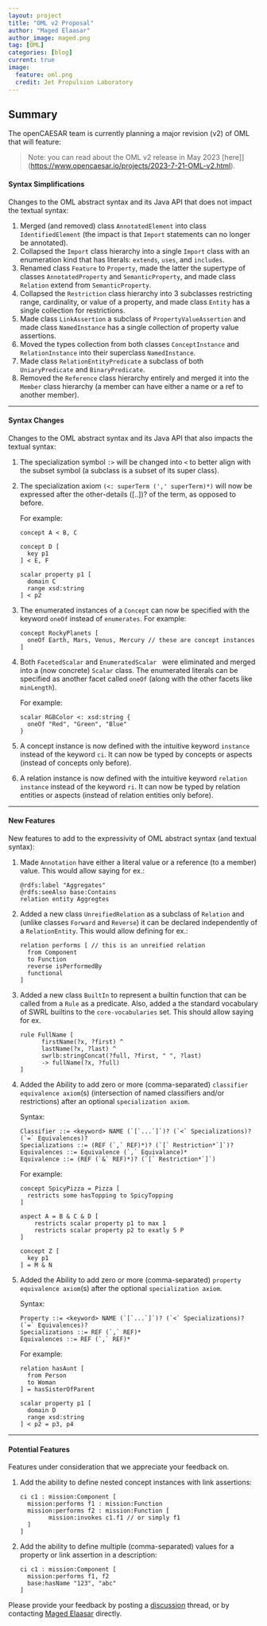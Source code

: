 ```yaml
---
layout: project
title: "OML v2 Proposal"
author: "Maged Elaasar"
author_image: maged.png
tag: [OML]
categories: [blog]
current: true
image:
  feature: oml.png
  credit: Jet Propulsion Laboratory
---
```


## Summary

The openCAESAR team is currently planning a major revision (v2) of OML that will feature:

>Note: you can read about the OML v2 release in May 2023 [here]](https://www.opencaesar.io/projects/2023-7-21-OML-v2.html).

#### Syntax Simplifications

Changes to the OML abstract syntax and its Java API that does not impact the textual syntax:

1. Merged (and removed) class `AnnotatedElement` into class `IdentifiedElement` (the impact is that `Import` statements can no longer be annotated).
1. Collapsed the `Import` class  hierarchy into a single `Import` class with an enumeration kind that has literals: `extends`, `uses`, and `includes`.
1. Renamed class `Feature` to `Property`, made the latter the supertype of classes `AnnotatedProperty` and `SemanticProperty`, and made class `Relation` extend from `SemanticProperty`.
1. Collapsed the `Restriction` class hierarchy into 3 subclasses restricting range, cardinality, or value of a property, and made class `Entity` has a single collection for restrictions.
1. Made class `LinkAssertion` a subclass of `PropertyValueAssertion` and made class `NamedInstance` has a single collection of property value assertions.
1. Moved the types collection from both classes `ConceptInstance` and `RelationInstance` into their superclass `NamedInstance`.
1. Made class `RelationEntityPredicate` a subclass of both `UniaryPredicate` and `BinaryPredicate`.
1. Removed the `Reference` class hierarchy entirely and merged it into the `Member` class hierarchy (a member can have either a name or a ref to another member).

---

#### Syntax Changes

Changes to the OML abstract syntax and its Java API that also impacts the textual syntax:


1. The specialization symbol `:>` will be changed into `<` to better align with the subset symbol (a subclass is a subset of its super class).

1. The specialization axiom `(<: superTerm (',' superTerm)*)` will now be expressed after the other-details ([..])? of the term, as opposed to before.

    For example:
    ```
    concept A < B, C

    concept D [
      key p1
    ] < E, F

    scalar property p1 [
      domain C
      range xsd:string
    ] < p2
    ```

1. The enumerated instances of a `Concept` can now be specified with the keyword `oneOf` instead of `enumerates`. For example:

    ```
    concept RockyPlanets [
      oneOf Earth, Mars, Venus, Mercury // these are concept instances
    ]
    ```

1. Both `FacetedScalar` and `EnumeratedScalar ` were eliminated and merged into a (now concrete) `Scalar` class. The enumerated literals can be specified as another facet called `oneOf` (along with the other facets like `minLength`). 

    For example:
    ```
    scalar RGBColor <: xsd:string {
      oneOf "Red", "Green", "Blue"
    }
    ```

1. A concept instance is now defined with the intuitive keyword `instance` instead of the keyword `ci`. It can now be typed by concepts or aspects (instead of concepts only before).

1. A relation instance is now defined with the intuitive keyword `relation instance` instead of the keyword `ri`. It can now be typed by relation entities or aspects (instead of relation entities only before).

---

#### New Features

New features to add to the expressivity of OML abstract syntax (and textual syntax):

1. Made `Annotation` have either a literal value or a reference (to a member) value. This would allow saying for ex.:
    ```
    @rdfs:label "Aggregates"
    @rdfs:seeAlso base:Contains
    relation entity Aggregtes
    ```
1. Added a new class `UnreifiedRelation` as a subclass of `Relation` and (unlike classes `Forward` and `Reverse`) it can be declared independently of a `RelationEntity`. This would allow defining for ex.:   
    ```
    relation performs [ // this is an unreified relation
      from Component 
      to Function 
      reverse isPerformedBy
      functional
    ]
    ```
1. Added a new class `BuiltIn` to represent a builtin function that can be called from a `Rule` as a predicate. Also, added a the standard vocabulary of SWRL builtins to the `core-vocabularies` set. This should allow saying for ex. 
    ```
    rule FullName [
          firstName(?x, ?first) ^ 
          lastName(?x, ?last) ^ 
          swrlb:stringConcat(?full, ?first, " ", ?last) 
          -> fullName(?x, ?full)
    ]
    ```

1. Added the Ability to add zero or more (comma-separated) `classifier equivalence axiom`(s) (intersection of named classifiers and/or restrictions) after an optional `specialization axiom`.

   Syntax: 
    ```
    Classifier ::= <keyword> NAME (`[`...`]`)? (`<` Specializations)? (`=` Equivalences)?
    Specializations ::= (REF (`,` REF)*)? (`[` Restriction*`]`)?
    Equivalences ::= Equivalence (`,` Equivalance)*
    Equivalence ::= (REF (`&` REF)*)? (`[` Restriction*`]`) 
    ```
    For example:
    ```
    concept SpicyPizza = Pizza [
      restricts some hasTopping to SpicyTopping
    ]

    aspect A = B & C & D [
        restricts scalar property p1 to max 1
        restricts scalar property p2 to exatly 5 P
    ]

    concept Z [
      key p1
    ] = M & N
    ```

1. Added the Ability to add zero or more (comma-separated) `property equivalence axiom`(s) after the optional `specialization axiom`.

    Syntax: 
    ```
    Property ::= <keyword> NAME (`[`...`]`)? (`<` Specializations)? (`=` Equivalences)?
    Specializations ::= REF (`,` REF)*
    Equivalences ::= REF (`,` REF)*
    ```
    For example:
    ```
    relation hasAunt [
      from Person
      to Woman
    ] = hasSisterOfParent

    scalar property p1 [
      domain D
      range xsd:string
    ] < p2 = p3, p4
    ```

---

#### Potential Features

Features under consideration that we appreciate your feedback on.

1. Add the ability to define nested concept instances with link assertions:
    ```
    ci c1 : mission:Component [
      mission:performs f1 : mission:Function
      mission:performs f2 : mission:Function [
            mission:invokes c1.f1 // or simply f1
      ]
    ]
    ```

1. Add the ability to define multiple (comma-separated) values for a property or link assertion in a description:
    ```
    ci c1 : mission:Component [
      mission:performs f1, f2
      base:hasName "123", "abc"
    ]
    ```

Please provide your feedback by posting a [discussion](https://github.com/opencaesar/community/discussions/2) thread, or by contacting [Maged Elaasar](https://opencaesar.github.io/contributors/Maged%20Elaasar.html) directly.